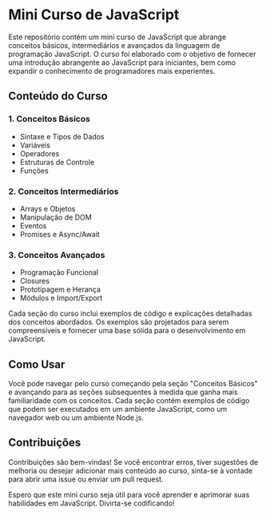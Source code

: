 # Mini Curso de JavaScript

Este repositório contém um mini curso de JavaScript que abrange conceitos básicos, intermediários e avançados da linguagem de programação JavaScript. O curso foi elaborado com o objetivo de fornecer uma introdução abrangente ao JavaScript para iniciantes, bem como expandir o conhecimento de programadores mais experientes.

## Conteúdo do Curso

### 1. Conceitos Básicos

- Sintaxe e Tipos de Dados
- Variáveis
- Operadores
- Estruturas de Controle
- Funções

### 2. Conceitos Intermediários

- Arrays e Objetos
- Manipulação de DOM
- Eventos
- Promises e Async/Await

### 3. Conceitos Avançados

- Programação Funcional
- Closures
- Prototipagem e Herança
- Módulos e Import/Export

Cada seção do curso inclui exemplos de código e explicações detalhadas dos conceitos abordados. Os exemplos são projetados para serem compreensíveis e fornecer uma base sólida para o desenvolvimento em JavaScript.

## Como Usar

Você pode navegar pelo curso começando pela seção "Conceitos Básicos" e avançando para as seções subsequentes à medida que ganha mais familiaridade com os conceitos. Cada seção contém exemplos de código que podem ser executados em um ambiente JavaScript, como um navegador web ou um ambiente Node.js.

## Contribuições

Contribuições são bem-vindas! Se você encontrar erros, tiver sugestões de melhoria ou desejar adicionar mais conteúdo ao curso, sinta-se à vontade para abrir uma issue ou enviar um pull request.

Espero que este mini curso seja útil para você aprender e aprimorar suas habilidades em JavaScript. Divirta-se codificando!
